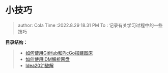 # 小技巧

> author: Cola
> Time :2022.8.29 18.31 PM
> To : 记录有关学习过程中的一些技巧

**目录结构：**

> - [如何使用GitHub和PicGo搭建图床]()
> - [如何使用IDM解析网盘]()
> - [Idea2021破解]()
